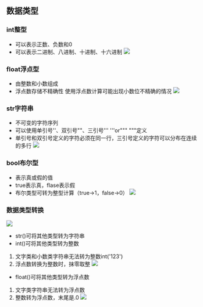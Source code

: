 ## 数据类型
### int整型
- 可以表示正数、负数和0
- 可以表示二进制、八进制、十进制、十六进制
![](https://kingan-md-img.oss-cn-guangzhou.aliyuncs.com/blog/202303062104612.png)
### float浮点型
- 由整数和小数组成
- 浮点数存储不精确性
使用浮点数计算可能出现小数位不精确的情况
![](https://kingan-md-img.oss-cn-guangzhou.aliyuncs.com/blog/202303062113143.png)

### str字符串
- 不可变的字符序列
- 可以使用单引号''、双引号""、三引号''' '''or""" """定义
- 单引号和双引号定义的字符必须在同一行，三引号定义的字符可以分布在连续的多行
![](https://kingan-md-img.oss-cn-guangzhou.aliyuncs.com/blog/202303062127099.png)

### bool布尔型
- 表示真或假的值
- true表示真，flase表示假
- 布尔类型可转为整型计算（true->1，false->0）
![](https://kingan-md-img.oss-cn-guangzhou.aliyuncs.com/blog/202303062129864.png)

### 数据类型转换
![](https://kingan-md-img.oss-cn-guangzhou.aliyuncs.com/blog/202303062139124.png)
- str()可将其他类型转为字符串
- int()可将其他类型转为整数
1. 文字类和小数类字符串无法转为整数int('123')
2. 浮点数转换为整数时，抹零取整
![](https://kingan-md-img.oss-cn-guangzhou.aliyuncs.com/blog/202303062154387.png)
- float()可将其他类型转为浮点数
1. 文字类字符串无法转为浮点数
2. 整数转为浮点数，末尾是.0
![](https://kingan-md-img.oss-cn-guangzhou.aliyuncs.com/blog/202303062157403.png)


